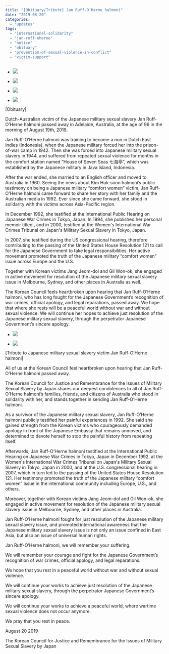 ```yaml
---
title: "[Obituary/Tribute] Jan Ruff-O’Herne halmoni"
date: "2019-08-20"
categories: 
  - "updates"
tags: 
  - "international-solidarity"
  - "jan-ruff-oherne"
  - "notice"
  - "obituary"
  - "prevention-of-sexual-violence-in-conflict"
  - "victim-support"
---
```


- ![](http://womenandwar.net/kr/wp-content/uploads/2019/08/69409357_2609447499086247_1163576725762736128_o-1024x768.jpg)
    
- ![](http://womenandwar.net/kr/wp-content/uploads/2019/08/68692538_2609453482418982_6024856921691914240_o-1024x685.jpg)
    
- ![](http://womenandwar.net/kr/wp-content/uploads/2019/08/68483585_2609448605752803_3220497440683589632_o-1024x768.jpg)
    
- ![](http://womenandwar.net/kr/wp-content/uploads/2019/08/69092477_2609451519085845_5874195700945780736_o-1024x685.jpg)
    

\[Obituary\]

Dutch-Australian victim of the Japanese military sexual slavery Jan Ruff-O’Herne halmoni passed away in Adelaide, Australia, at the age of 96 in the morning of August 19th, 2019.

Jan Ruff-O’Herne halmoni was training to become a nun in Dutch East Indies (Indonesia), when the Japanese military forced her into the prison-of-war camp in 1942. Then she was forced into Japanese military sexual slavery in 1944, and suffered from repeated sexual violence for months in the comfort station named “House of Seven Seas 七海亭”, which was established by the Japanese military in Java Island, Indonesia.

After the war ended, she married to an English officer and moved to Australia in 1960. Seeing the news about Kim Hak-soon halmoni’s public testimony on being a Japanese military “comfort women” victim, Jan Ruff-O’Herne halmoni came forward to share her story with her family and the Australian media in 1992. Ever since she came forward, she stood in solidarity with the victims across Asia-Pacific region.

In December 1992, she testified at the International Public Hearing on Japanese War Crimes in Tokyo, Japan. In 1994, she published her personal memoir titled <Fifty Years of Silence>, and in 2000, testified at the Women's International War Crimes Tribunal on Japan's Military Sexual Slavery in Tokyo, Japan.

In 2007, she testified during the US congressional hearing, therefore contributing to the passing of the United States House Resolution 121 to call for the Japanese Government to take legal responsibilities. Her active movement promoted the truth of the Japanese military “comfort women” issue across Europe and the U.S.

Together with Korean victims Jang Jeom-dol and Gil Won-ok, she engaged in active movement for resolution of the Japanese military sexual slavery issue in Melbourne, Sydney, and other places in Australia as well.

The Korean Council feels heartbroken upon hearing that Jan Ruff-O’Herne halmoni, who has long fought for the Japanese Government’s recognition of war crimes, official apology, and legal reparations, passed away. We hope that where she rests will be a peaceful world without war and without sexual violence. We will continue her hopes to achieve just resolution of the Japanese military sexual slavery, through the perpetrator Japanese Government’s sincere apology.

- ![](http://womenandwar.net/kr/wp-content/uploads/2019/08/68600698_2609513582412972_3949950941024747520_n.jpg)
    
- ![](http://womenandwar.net/kr/wp-content/uploads/2019/08/68815499_2609517582412572_1470491270508969984_o-1024x681.jpg)
    

\[Tribute to Japanese military sexual slavery victim Jan Ruff-O’Herne halmoni\]

All of us at the Korean Council feel heartbroken upon hearing that Jan Ruff-O’Herne halmoni passed away.

The Korean Council for Justice and Remembrance for the Issues of Military Sexual Slavery by Japan shares our deepest condolences to all of Jan Ruff-O’Herne halmoni’s families, friends, and citizens of Australia who stood in solidarity with her, and stands together in sending Jan Ruff-O’Herne halmoni.

As a survivor of the Japanese military sexual slavery, Jan Ruff-O’Herne halmoni publicly testified her painful experiences in 1992. She said she gained strength from the Korean victims who courageously demanded apology in front of the Japanese Embassy that remains unmoved, and determined to devote herself to stop the painful history from repeating itself.

Afterwards, Jan Ruff-O’Herne halmoni testified at the International Public Hearing on Japanese War Crimes in Tokyo, Japan in December 1992, at the Women's International War Crimes Tribunal on Japan's Military Sexual Slavery in Tokyo, Japan in 2000, and at the U.S. congressional hearing in 2007, which in turn led to the passing of the United States House Resolution 121. Her testimony promoted the truth of the Japanese military “comfort women” issue in the international community including Europe, U.S., and others.

Moreover, together with Korean victims Jang Jeom-dol and Gil Won-ok, she engaged in active movement for resolution of the Japanese military sexual slavery issue in Melbourne, Sydney, and other places in Australia.

Jan Ruff-O’Herne halmoni fought for just resolution of the Japanese military sexual slavery issue, and promoted international awareness that the Japanese military sexual slavery issue is not only an issue confined in East Asia, but also an issue of universal human rights.

Jan Ruff-O’Herne halmoni, we will remember your suffering.

We will remember your courage and fight for the Japanese Government’s recognition of war crimes, official apology, and legal reparations.

We hope that you rest in a peaceful world without war and without sexual violence.

We will continue your works to achieve just resolution of the Japanese military sexual slavery, through the perpetrator Japanese Government’s sincere apology.

We will continue your works to achieve a peaceful world, where wartime sexual violence does not occur anymore.

We pray that you rest in peace.

August 20 2019

The Korean Council for Justice and Remembrance for the Issues of Military Sexual Slavery by Japan

